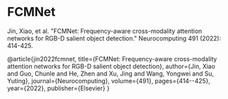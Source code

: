 # FCMNet
Jin, Xiao, et al. "FCMNet: Frequency-aware cross-modality attention networks for RGB-D salient object detection." Neurocomputing 491 (2022): 414-425.





@article{jin2022fcmnet,
  title={FCMNet: Frequency-aware cross-modality attention networks for RGB-D salient object detection},
  author={Jin, Xiao and Guo, Chunle and He, Zhen and Xu, Jing and Wang, Yongwei and Su, Yuting},
  journal={Neurocomputing},
  volume={491},
  pages={414--425},
  year={2022},
  publisher={Elsevier}
}

